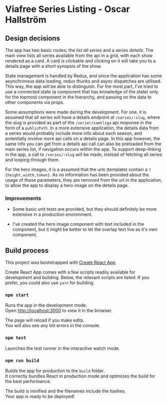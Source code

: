 # Viafree Series Listing - Oscar Hallström

## Design decisions
The app has two basic routes; the _list all series_ and a _series details_. The main view lists all series available from the api in a grid, with each show rendered as a card. A card is clickable and clicking on it will take you to a details page with a short synopsis of the show.

State management is handled by Redux, and since the application has some asynchronous data loading, redux thunks and async dispatches are utilised. This way, the app will be able to distinguish. For the most part, I've tried to use a connected state (a component that has knowledge of the state) only for the topmost component in the hierarchy, and passing on the data to other components via props.

Some assumptions were made during the development. For one, it is assumed that all series will have a details endpoint at `/series/:slug`, where the slug is provided as part of the `/serier/samtliga` api response in the form of a `publicPath`. In a more extensive application, the details data from a series would probably include more info about each season, and potentially involve more api calls on a details page. In this app however, the same info you can get from a details api call can also be preloaded from the main series list, if navigation occurs within the app. To support deep-linking in the app, a call to `/series/:slug` will be made, instead of fetching all series and looping through them.

For the hero images, it is a assumed that the urls (template) contain a `?{height,width,token}`. As no information has been provided about the usage of those parameters, they are removed from the url in the application, to allow the app to display a hero image on the details page.

### Improvements

* Some basic unit tests are provided, but they should definitely be more extensive in a production environment.

* I've created the hero image component with text included in the component, but it might be better to let the overlay text live as it's own component.


## Build process
This project was bootstrapped with [Create React App](https://github.com/facebookincubator/create-react-app).

Create React App comes with a few scripts readily available for development and building. Below, the relevant scripts are listed. If you prefer, you could also use `yarn` for building.

### `npm start`

Runs the app in the development mode.<br>
Open [http://localhost:3000](http://localhost:3000) to view it in the browser.

The page will reload if you make edits.<br>
You will also see any lint errors in the console.

### `npm test`

Launches the test runner in the interactive watch mode.<br>

### `npm run build`

Builds the app for production to the `build` folder.<br>
It correctly bundles React in production mode and optimizes the build for the best performance.

The build is minified and the filenames include the hashes.<br>
Your app is ready to be deployed!
